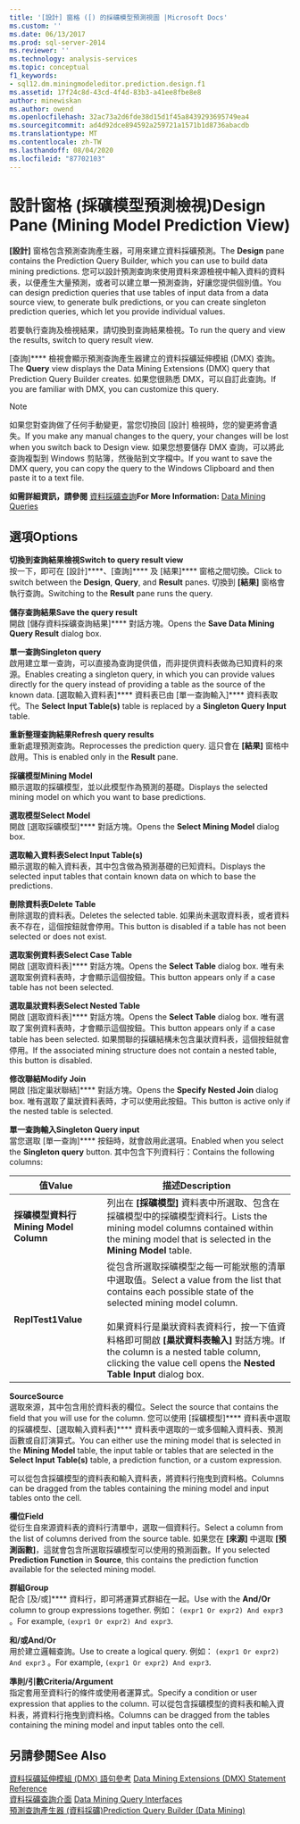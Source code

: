 ```yaml
---
title: '[設計] 窗格 ([) 的採礦模型預測視圖 |Microsoft Docs'
ms.custom: ''
ms.date: 06/13/2017
ms.prod: sql-server-2014
ms.reviewer: ''
ms.technology: analysis-services
ms.topic: conceptual
f1_keywords:
- sql12.dm.miningmodeleditor.prediction.design.f1
ms.assetid: 17f24c8d-43cd-4f4d-83b3-a41ee8fbe8e8
author: minewiskan
ms.author: owend
ms.openlocfilehash: 32ac73a2d6fde38d15d1f45a8439293695749ea4
ms.sourcegitcommit: ad4d92dce894592a259721a1571b1d8736abacdb
ms.translationtype: MT
ms.contentlocale: zh-TW
ms.lasthandoff: 08/04/2020
ms.locfileid: "87702103"
---
```

# <a name="design-pane-mining-model-prediction-view"></a><span data-ttu-id="db44f-102">設計窗格 (採礦模型預測檢視)</span><span class="sxs-lookup"><span data-stu-id="db44f-102">Design Pane (Mining Model Prediction View)</span></span>
  <span data-ttu-id="db44f-103">**[設計]** 窗格包含預測查詢產生器，可用來建立資料採礦預測。</span><span class="sxs-lookup"><span data-stu-id="db44f-103">The **Design** pane contains the Prediction Query Builder, which you can use to build data mining predictions.</span></span> <span data-ttu-id="db44f-104">您可以設計預測查詢來使用資料來源檢視中輸入資料的資料表，以便產生大量預測，或者可以建立單一預測查詢，好讓您提供個別值。</span><span class="sxs-lookup"><span data-stu-id="db44f-104">You can design prediction queries that use tables of input data from a data source view, to generate bulk predictions, or you can create singleton prediction queries, which let you provide individual values.</span></span>  
  
 <span data-ttu-id="db44f-105">若要執行查詢及檢視結果，請切換到查詢結果檢視。</span><span class="sxs-lookup"><span data-stu-id="db44f-105">To run the query and view the results, switch to query result view.</span></span>  
  
 <span data-ttu-id="db44f-106">[查詢]\*\*\*\* 檢視會顯示預測查詢產生器建立的資料採礦延伸模組 (DMX) 查詢。</span><span class="sxs-lookup"><span data-stu-id="db44f-106">The **Query** view displays the Data Mining Extensions (DMX) query that Prediction Query Builder creates.</span></span> <span data-ttu-id="db44f-107">如果您很熟悉 DMX，可以自訂此查詢。</span><span class="sxs-lookup"><span data-stu-id="db44f-107">If you are familiar with DMX, you can customize this query.</span></span>  
  
> [!NOTE]  
>  <span data-ttu-id="db44f-108">如果您對查詢做了任何手動變更，當您切換回 [設計] 檢視時，您的變更將會遺失。</span><span class="sxs-lookup"><span data-stu-id="db44f-108">If you make any manual changes to the query, your changes will be lost when you switch back to Design view.</span></span> <span data-ttu-id="db44f-109">如果您想要儲存 DMX 查詢，可以將此查詢複製到 Windows 剪貼簿，然後貼到文字檔中。</span><span class="sxs-lookup"><span data-stu-id="db44f-109">If you want to save the DMX query, you can copy the query to the Windows Clipboard and then paste it to a text file.</span></span>  
  
 <span data-ttu-id="db44f-110">**如需詳細資訊，請參閱** [資料採礦查詢](data-mining/data-mining-queries.md)</span><span class="sxs-lookup"><span data-stu-id="db44f-110">**For More Information:** [Data Mining Queries](data-mining/data-mining-queries.md)</span></span>  
  
## <a name="options"></a><span data-ttu-id="db44f-111">選項</span><span class="sxs-lookup"><span data-stu-id="db44f-111">Options</span></span>  
 <span data-ttu-id="db44f-112">**切換到查詢結果檢視**</span><span class="sxs-lookup"><span data-stu-id="db44f-112">**Switch to query result view**</span></span>  
 <span data-ttu-id="db44f-113">按一下，即可在 [設計]\*\*\*\*、[查詢]\*\*\*\* 及 [結果]\*\*\*\* 窗格之間切換。</span><span class="sxs-lookup"><span data-stu-id="db44f-113">Click to switch between the **Design**, **Query**, and **Result** panes.</span></span> <span data-ttu-id="db44f-114">切換到 **[結果]** 窗格會執行查詢。</span><span class="sxs-lookup"><span data-stu-id="db44f-114">Switching to the **Result** pane runs the query.</span></span>  
  
 <span data-ttu-id="db44f-115">**儲存查詢結果**</span><span class="sxs-lookup"><span data-stu-id="db44f-115">**Save the query result**</span></span>  
 <span data-ttu-id="db44f-116">開啟 [儲存資料採礦查詢結果]\*\*\*\* 對話方塊。</span><span class="sxs-lookup"><span data-stu-id="db44f-116">Opens the **Save Data Mining Query Result** dialog box.</span></span>  
  
 <span data-ttu-id="db44f-117">**單一查詢**</span><span class="sxs-lookup"><span data-stu-id="db44f-117">**Singleton query**</span></span>  
 <span data-ttu-id="db44f-118">啟用建立單一查詢，可以直接為查詢提供值，而非提供資料表做為已知資料的來源。</span><span class="sxs-lookup"><span data-stu-id="db44f-118">Enables creating a singleton query, in which you can provide values directly for the query instead of providing a table as the source of the known data.</span></span> <span data-ttu-id="db44f-119">[選取輸入資料表]\*\*\*\* 資料表已由 [單一查詢輸入]\*\*\*\* 資料表取代。</span><span class="sxs-lookup"><span data-stu-id="db44f-119">The **Select Input Table(s)** table is replaced by a **Singleton Query Input** table.</span></span>  
  
 <span data-ttu-id="db44f-120">**重新整理查詢結果**</span><span class="sxs-lookup"><span data-stu-id="db44f-120">**Refresh query results**</span></span>  
 <span data-ttu-id="db44f-121">重新處理預測查詢。</span><span class="sxs-lookup"><span data-stu-id="db44f-121">Reprocesses the prediction query.</span></span> <span data-ttu-id="db44f-122">這只會在 **[結果]** 窗格中啟用。</span><span class="sxs-lookup"><span data-stu-id="db44f-122">This is enabled only in the **Result** pane.</span></span>  
  
 <span data-ttu-id="db44f-123">**採礦模型**</span><span class="sxs-lookup"><span data-stu-id="db44f-123">**Mining Model**</span></span>  
 <span data-ttu-id="db44f-124">顯示選取的採礦模型，並以此模型作為預測的基礎。</span><span class="sxs-lookup"><span data-stu-id="db44f-124">Displays the selected mining model on which you want to base predictions.</span></span>  
  
 <span data-ttu-id="db44f-125">**選取模型**</span><span class="sxs-lookup"><span data-stu-id="db44f-125">**Select Model**</span></span>  
 <span data-ttu-id="db44f-126">開啟 [選取採礦模型]\*\*\*\* 對話方塊。</span><span class="sxs-lookup"><span data-stu-id="db44f-126">Opens the **Select Mining Model** dialog box.</span></span>  
  
 <span data-ttu-id="db44f-127">**選取輸入資料表**</span><span class="sxs-lookup"><span data-stu-id="db44f-127">**Select Input Table(s)**</span></span>  
 <span data-ttu-id="db44f-128">顯示選取的輸入資料表，其中包含做為預測基礎的已知資料。</span><span class="sxs-lookup"><span data-stu-id="db44f-128">Displays the selected input tables that contain known data on which to base the predictions.</span></span>  
  
 <span data-ttu-id="db44f-129">**刪除資料表**</span><span class="sxs-lookup"><span data-stu-id="db44f-129">**Delete Table**</span></span>  
 <span data-ttu-id="db44f-130">刪除選取的資料表。</span><span class="sxs-lookup"><span data-stu-id="db44f-130">Deletes the selected table.</span></span> <span data-ttu-id="db44f-131">如果尚未選取資料表，或者資料表不存在，這個按鈕就會停用。</span><span class="sxs-lookup"><span data-stu-id="db44f-131">This button is disabled if a table has not been selected or does not exist.</span></span>  
  
 <span data-ttu-id="db44f-132">**選取案例資料表**</span><span class="sxs-lookup"><span data-stu-id="db44f-132">**Select Case Table**</span></span>  
 <span data-ttu-id="db44f-133">開啟 [選取資料表]\*\*\*\* 對話方塊。</span><span class="sxs-lookup"><span data-stu-id="db44f-133">Opens the **Select Table** dialog box.</span></span> <span data-ttu-id="db44f-134">唯有未選取案例資料表時，才會顯示這個按鈕。</span><span class="sxs-lookup"><span data-stu-id="db44f-134">This button appears only if a case table has not been selected.</span></span>  
  
 <span data-ttu-id="db44f-135">**選取巢狀資料表**</span><span class="sxs-lookup"><span data-stu-id="db44f-135">**Select Nested Table**</span></span>  
 <span data-ttu-id="db44f-136">開啟 [選取資料表]\*\*\*\* 對話方塊。</span><span class="sxs-lookup"><span data-stu-id="db44f-136">Opens the **Select Table** dialog box.</span></span> <span data-ttu-id="db44f-137">唯有選取了案例資料表時，才會顯示這個按鈕。</span><span class="sxs-lookup"><span data-stu-id="db44f-137">This button appears only if a case table has been selected.</span></span> <span data-ttu-id="db44f-138">如果關聯的採礦結構未包含巢狀資料表，這個按鈕就會停用。</span><span class="sxs-lookup"><span data-stu-id="db44f-138">If the associated mining structure does not contain a nested table, this button is disabled.</span></span>  
  
 <span data-ttu-id="db44f-139">**修改聯結**</span><span class="sxs-lookup"><span data-stu-id="db44f-139">**Modify Join**</span></span>  
 <span data-ttu-id="db44f-140">開啟 [指定巢狀聯結]\*\*\*\* 對話方塊。</span><span class="sxs-lookup"><span data-stu-id="db44f-140">Opens the **Specify Nested Join** dialog box.</span></span> <span data-ttu-id="db44f-141">唯有選取了巢狀資料表時，才可以使用此按鈕。</span><span class="sxs-lookup"><span data-stu-id="db44f-141">This button is active only if the nested table is selected.</span></span>  
  
 <span data-ttu-id="db44f-142">**單一查詢輸入**</span><span class="sxs-lookup"><span data-stu-id="db44f-142">**Singleton Query input**</span></span>  
 <span data-ttu-id="db44f-143">當您選取 [單一查詢]\*\*\*\* 按鈕時，就會啟用此選項。</span><span class="sxs-lookup"><span data-stu-id="db44f-143">Enabled when you select the **Singleton query** button.</span></span> <span data-ttu-id="db44f-144">其中包含下列資料行：</span><span class="sxs-lookup"><span data-stu-id="db44f-144">Contains the following columns:</span></span>  
  
|<span data-ttu-id="db44f-145">值</span><span class="sxs-lookup"><span data-stu-id="db44f-145">Value</span></span>|<span data-ttu-id="db44f-146">描述</span><span class="sxs-lookup"><span data-stu-id="db44f-146">Description</span></span>|  
|-----------|-----------------|  
|<span data-ttu-id="db44f-147">**採礦模型資料行**</span><span class="sxs-lookup"><span data-stu-id="db44f-147">**Mining Model Column**</span></span>|<span data-ttu-id="db44f-148">列出在 **[採礦模型]** 資料表中所選取、包含在採礦模型中的採礦模型資料行。</span><span class="sxs-lookup"><span data-stu-id="db44f-148">Lists the mining model columns contained within the mining model that is selected in the **Mining Model** table.</span></span>|  
|<span data-ttu-id="db44f-149">**ReplTest1**</span><span class="sxs-lookup"><span data-stu-id="db44f-149">**Value**</span></span>|<span data-ttu-id="db44f-150">從包含所選取採礦模型之每一可能狀態的清單中選取值。</span><span class="sxs-lookup"><span data-stu-id="db44f-150">Select a value from the list that contains each possible state of the selected mining model column.</span></span><br /><br /> <span data-ttu-id="db44f-151">如果資料行是巢狀資料表資料行，按一下值資料格即可開啟 **[巢狀資料表輸入]** 對話方塊。</span><span class="sxs-lookup"><span data-stu-id="db44f-151">If the column is a nested table column, clicking the value cell opens the **Nested Table Input** dialog box.</span></span>|  
  
 <span data-ttu-id="db44f-152">**Source**</span><span class="sxs-lookup"><span data-stu-id="db44f-152">**Source**</span></span>  
 <span data-ttu-id="db44f-153">選取來源，其中包含用於資料表的欄位。</span><span class="sxs-lookup"><span data-stu-id="db44f-153">Select the source that contains the field that you will use for the column.</span></span> <span data-ttu-id="db44f-154">您可以使用 [採礦模型]\*\*\*\* 資料表中選取的採礦模型、[選取輸入資料表]\*\*\*\* 資料表中選取的一或多個輸入資料表、預測函數或自訂演算式。</span><span class="sxs-lookup"><span data-stu-id="db44f-154">You can either use the mining model that is selected in the **Mining Model** table, the input table or tables that are selected in the **Select Input Table(s)** table, a prediction function, or a custom expression.</span></span>  
  
 <span data-ttu-id="db44f-155">可以從包含採礦模型的資料表和輸入資料表，將資料行拖曳到資料格。</span><span class="sxs-lookup"><span data-stu-id="db44f-155">Columns can be dragged from the tables containing the mining model and input tables onto the cell.</span></span>  
  
 <span data-ttu-id="db44f-156">**欄位**</span><span class="sxs-lookup"><span data-stu-id="db44f-156">**Field**</span></span>  
 <span data-ttu-id="db44f-157">從衍生自來源資料表的資料行清單中，選取一個資料行。</span><span class="sxs-lookup"><span data-stu-id="db44f-157">Select a column from the list of columns derived from the source table.</span></span> <span data-ttu-id="db44f-158">如果您在 **[來源]** 中選取 **[預測函數]**，這就會包含所選取採礦模型可以使用的預測函數。</span><span class="sxs-lookup"><span data-stu-id="db44f-158">If you selected **Prediction Function** in **Source**, this contains the prediction function available for the selected mining model.</span></span>  
  
 <span data-ttu-id="db44f-159">**群組**</span><span class="sxs-lookup"><span data-stu-id="db44f-159">**Group**</span></span>  
 <span data-ttu-id="db44f-160">配合 [及/或]\*\*\*\* 資料行，即可將運算式群組在一起。</span><span class="sxs-lookup"><span data-stu-id="db44f-160">Use with the **And/Or** column to group expressions together.</span></span> <span data-ttu-id="db44f-161">例如： `(expr1 Or expr2) And expr3` 。</span><span class="sxs-lookup"><span data-stu-id="db44f-161">For example, `(expr1 Or expr2) And expr3`.</span></span>  
  
 <span data-ttu-id="db44f-162">**和/或**</span><span class="sxs-lookup"><span data-stu-id="db44f-162">**And/Or**</span></span>  
 <span data-ttu-id="db44f-163">用於建立邏輯查詢。</span><span class="sxs-lookup"><span data-stu-id="db44f-163">Use to create a logical query.</span></span> <span data-ttu-id="db44f-164">例如： `(expr1 Or expr2) And expr3` 。</span><span class="sxs-lookup"><span data-stu-id="db44f-164">For example, `(expr1 Or expr2) And expr3`.</span></span>  
  
 <span data-ttu-id="db44f-165">**準則/引數**</span><span class="sxs-lookup"><span data-stu-id="db44f-165">**Criteria/Argument**</span></span>  
 <span data-ttu-id="db44f-166">指定套用至資料行的條件或使用者運算式。</span><span class="sxs-lookup"><span data-stu-id="db44f-166">Specify a condition or user expression that applies to the column.</span></span> <span data-ttu-id="db44f-167">可以從包含採礦模型的資料表和輸入資料表，將資料行拖曳到資料格。</span><span class="sxs-lookup"><span data-stu-id="db44f-167">Columns can be dragged from the tables containing the mining model and input tables onto the cell.</span></span>  
  
## <a name="see-also"></a><span data-ttu-id="db44f-168">另請參閱</span><span class="sxs-lookup"><span data-stu-id="db44f-168">See Also</span></span>  
 <span data-ttu-id="db44f-169">[資料採礦延伸模組 &#40;DMX&#41; 語句參考](/sql/dmx/data-mining-extensions-dmx-statements) </span><span class="sxs-lookup"><span data-stu-id="db44f-169">[Data Mining Extensions &#40;DMX&#41; Statement Reference](/sql/dmx/data-mining-extensions-dmx-statements) </span></span>  
 <span data-ttu-id="db44f-170">[資料採礦查詢介面](data-mining/data-mining-query-tools.md) </span><span class="sxs-lookup"><span data-stu-id="db44f-170">[Data Mining Query Interfaces](data-mining/data-mining-query-tools.md) </span></span>  
 [<span data-ttu-id="db44f-171">預測查詢產生器 &#40;資料採礦&#41;</span><span class="sxs-lookup"><span data-stu-id="db44f-171">Prediction Query Builder &#40;Data Mining&#41;</span></span>](prediction-query-builder-data-mining.md)  
  
  
